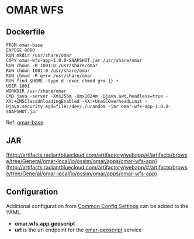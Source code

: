 # OMAR WFS

## Dockerfile
```
FROM omar-base
EXPOSE 8080
RUN mkdir /usr/share/omar
COPY omar-wfs-app-1.0.0-SNAPSHOT.jar /usr/share/omar
RUN chown -R 1001:0 /usr/share/omar
RUN chown 1001:0 /usr/share/omar
RUN chmod -R g+rw /usr/share/omar
RUN find $HOME -type d -exec chmod g+x {} +
USER 1001
WORKDIR /usr/share/omar
CMD java -server -Xms256m -Xmx1024m -Djava.awt.headless=true -XX:+CMSClassUnloadingEnabled -XX:+UseGCOverheadLimit -Djava.security.egd=file:/dev/./urandom -jar omar-wfs-app-1.0.0-SNAPSHOT.jar
```
Ref: [omar-base](../../../omar-base/docs/install-guide/omar-base/)

## JAR
[http://artifacts.radiantbluecloud.com/artifactory/webapp/#/artifacts/browse/tree/General/omar-local/io/ossim/omar/apps/omar-wfs-app](http://artifacts.radiantbluecloud.com/artifactory/webapp/#/artifacts/browse/tree/General/omar-local/io/ossim/omar/apps/omar-wfs-app)

## Configuration

Additional configuration from [Common Config Settings](../../../omar-common/docs/install-guide/omar-common/#common-config-settings) can be added to the YAML.

* **omar.wfs.app.geoscript**
 * **url** is the url endpoint for the [omar-geoscript](../../../omar-geoscript/docs/install-guide/omar-geoscript) service 
